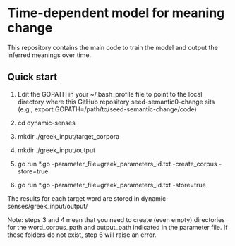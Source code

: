 # Time-dependent model for meaning change    

This repository contains the main code to train the model and output the inferred meanings over time.    


## Quick start    

1. Edit the GOPATH in your ~/.bash_profile file to point to the local directory where this GitHub repository seed-semantic0-change sits (e.g., export GOPATH=/path/to/seed-semantic-change/code) 

2. cd dynamic-senses     
3. mkdir ./greek_input/target_corpora    
4. mkdir	./greek_input/output       
5. go run *.go -parameter_file=greek_parameters_id.txt  -create_corpus -store=true        
6. go run *.go -parameter_file=greek_parameters_id.txt  -store=true      

The results for each target word are stored in dynamic-senses/greek_input/output/      

 
Note: steps 3 and 4 mean that you need to create (even empty) directories for the word_corpus_path and output_path indicated in the parameter file. If these folders do not exist, step 6 will raise an error.      

